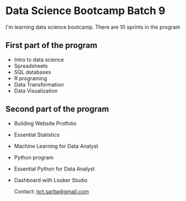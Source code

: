 # Data Science Bootcamp Batch 9

I'm learning data science bootcamp. There are 10 sprints in the program

## First part of the program
- Intro to data science
- Spreadsheets
- SQL databases
- R programing
- Data Transformation
- Data Visualization

## Second part of the program
- Building Website Protfolio
- Essential Statistics
- Machine Learning for Data Analyst
- Python program
- Essential Python for Data Analyst
- Dashboard with Looker Studio

  Contact: isrt.sarita@gmail.com
